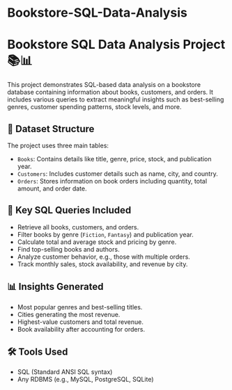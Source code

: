 # Bookstore-SQL-Data-Analysis
# Bookstore SQL Data Analysis Project 📚📊

This project demonstrates SQL-based data analysis on a bookstore database containing information about books, customers, and orders. It includes various queries to extract meaningful insights such as best-selling genres, customer spending patterns, stock levels, and more.

## 📁 Dataset Structure

The project uses three main tables:

- `Books`: Contains details like title, genre, price, stock, and publication year.
- `Customers`: Includes customer details such as name, city, and country.
- `Orders`: Stores information on book orders including quantity, total amount, and order date.

## 🧮 Key SQL Queries Included

- Retrieve all books, customers, and orders.
- Filter books by genre (`Fiction`, `Fantasy`) and publication year.
- Calculate total and average stock and pricing by genre.
- Find top-selling books and authors.
- Analyze customer behavior, e.g., those with multiple orders.
- Track monthly sales, stock availability, and revenue by city.

## 📊 Insights Generated

- Most popular genres and best-selling titles.
- Cities generating the most revenue.
- Highest-value customers and total revenue.
- Book availability after accounting for orders.


## 🛠️ Tools Used

- SQL (Standard ANSI SQL syntax)
- Any RDBMS (e.g., MySQL, PostgreSQL, SQLite)
